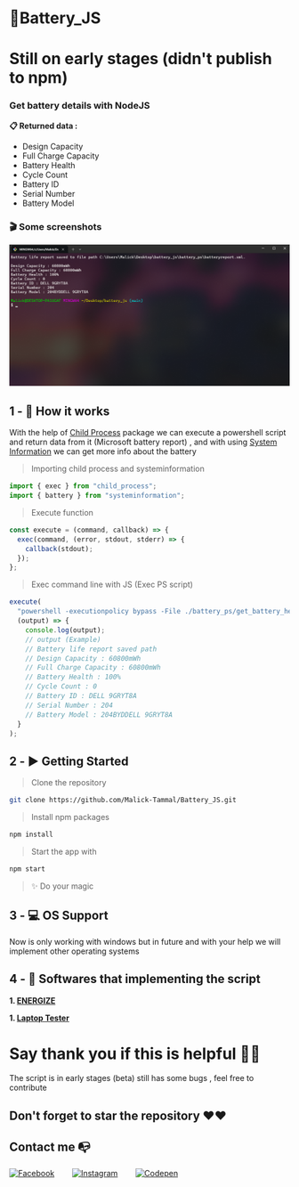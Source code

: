# 🔋Battery_JS

# Still on early stages (didn't publish to npm)

### Get battery details with NodeJS

**📋 Returned data :**

- Design Capacity
- Full Charge Capacity
- Battery Health
- Cycle Count
- Battery ID
- Serial Number
- Battery Model

### 🎬 Some screenshots

![Screen_Shot1](images/Screen_Shot1.PNG)

## 1 - 📖 How it works

With the help of [Child Process](https://www.npmjs.com/package/childprocess) package
we can execute a powershell script and return data from it (Microsoft battery report) , and with using [System Information](https://www.npmjs.com/package/systeminformation) we can get more info about the battery

> Importing child process and systeminformation

```js
import { exec } from "child_process";
import { battery } from "systeminformation";
```

> Execute function

```js
const execute = (command, callback) => {
  exec(command, (error, stdout, stderr) => {
    callback(stdout);
  });
};
```

> Exec command line with JS (Exec PS script)

```js
execute(
  "powershell -executionpolicy bypass -File ./battery_ps/get_battery_health.PS1",
  (output) => {
    console.log(output);
    // output (Example)
    // Battery life report saved path
    // Design Capacity : 60800mWh
    // Full Charge Capacity : 60800mWh
    // Battery Health : 100%
    // Cycle Count : 0
    // Battery ID : DELL 9GRYT8A
    // Serial Number : 204
    // Battery Model : 204BYDDELL 9GRYT8A
  }
);
```

## 2 - ▶️ Getting Started

> Clone the repository

```BASH
git clone https://github.com/Malick-Tammal/Battery_JS.git
```

> Install npm packages

```BASH
npm install
```

> Start the app with

```BASH
npm start
```

> ✨ Do your magic

## 3 - 💻 OS Support

Now is only working with windows but in future and with your help we will implement other operating systems

## 4 - 💽 Softwares that implementing the script

**1. [ENERGIZE](https://github.com/Malick-Tammal/ENERGIZE)**

**1. [Laptop Tester](https://github.com/Malick-Tammal/Laptop-Tester)**

# Say thank you if this is helpful 🌟🌟

The script is in early stages (beta) still has some bugs
, feel free to contribute

## Don't forget to star the repository ❤️❤️

## Contact me 📭

[![Facebook](https://cdn-icons-png.flaticon.com/32/733/733547.png)](https://www.facebook.com/profile.php?id=100092494246970)&emsp;&emsp;
[![Instagram](https://cdn-icons-png.flaticon.com/32/2111/2111463.png)](https://www.instagram.com/malick_tammal)&emsp;&emsp;
[![Codepen](https://cdn-icons-png.flaticon.com/32/2504/2504911.png)](https://codepen.io/ADAMSKIDZ)
